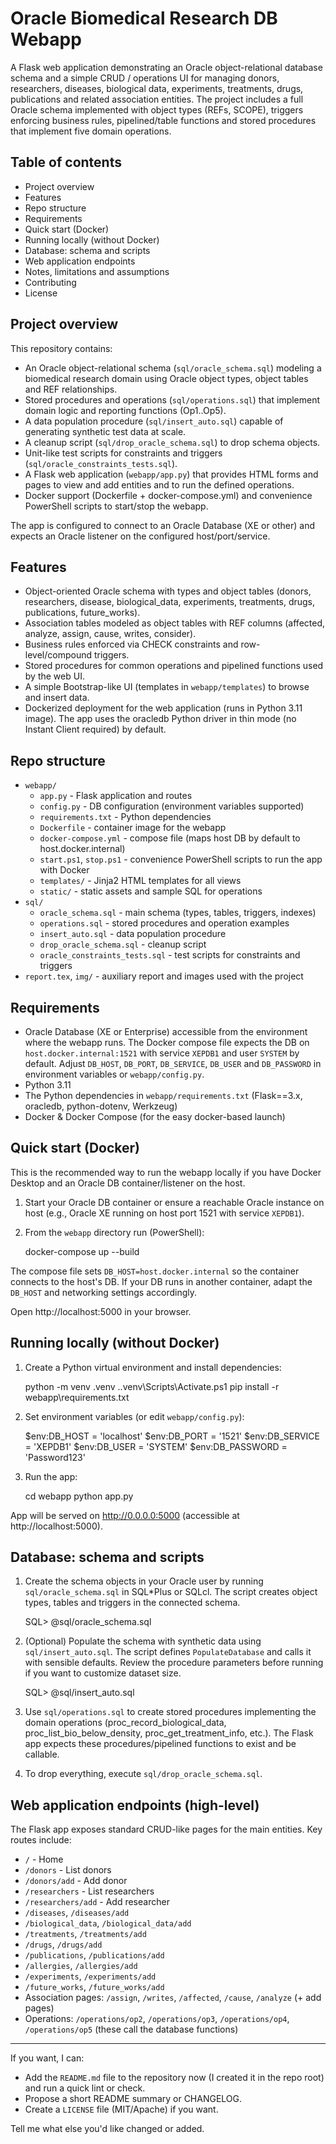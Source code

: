 # Oracle Biomedical Research DB Webapp

A Flask web application demonstrating an Oracle object-relational database schema and a simple CRUD / operations UI for managing donors, researchers, diseases, biological data, experiments, treatments, drugs, publications and related association entities. The project includes a full Oracle schema implemented with object types (REFs, SCOPE), triggers enforcing business rules, pipelined/table functions and stored procedures that implement five domain operations.

## Table of contents

- Project overview
- Features
- Repo structure
- Requirements
- Quick start (Docker)
- Running locally (without Docker)
- Database: schema and scripts
- Web application endpoints
- Notes, limitations and assumptions
- Contributing
- License

## Project overview

This repository contains:

- An Oracle object-relational schema (`sql/oracle_schema.sql`) modeling a biomedical research domain using Oracle object types, object tables and REF relationships.
- Stored procedures and operations (`sql/operations.sql`) that implement domain logic and reporting functions (Op1..Op5).
- A data population procedure (`sql/insert_auto.sql`) capable of generating synthetic test data at scale.
- A cleanup script (`sql/drop_oracle_schema.sql`) to drop schema objects.
- Unit-like test scripts for constraints and triggers (`sql/oracle_constraints_tests.sql`).
- A Flask web application (`webapp/app.py`) that provides HTML forms and pages to view and add entities and to run the defined operations.
- Docker support (Dockerfile + docker-compose.yml) and convenience PowerShell scripts to start/stop the webapp.

The app is configured to connect to an Oracle Database (XE or other) and expects an Oracle listener on the configured host/port/service.

## Features

- Object-oriented Oracle schema with types and object tables (donors, researchers, disease, biological_data, experiments, treatments, drugs, publications, future_works).
- Association tables modeled as object tables with REF columns (affected, analyze, assign, cause, writes, consider).
- Business rules enforced via CHECK constraints and row-level/compound triggers.
- Stored procedures for common operations and pipelined functions used by the web UI.
- A simple Bootstrap-like UI (templates in `webapp/templates`) to browse and insert data.
- Dockerized deployment for the web application (runs in Python 3.11 image). The app uses the oracledb Python driver in thin mode (no Instant Client required) by default.

## Repo structure

- `webapp/`
  - `app.py` - Flask application and routes
  - `config.py` - DB configuration (environment variables supported)
  - `requirements.txt` - Python dependencies
  - `Dockerfile` - container image for the webapp
  - `docker-compose.yml` - compose file (maps host DB by default to host.docker.internal)
  - `start.ps1`, `stop.ps1` - convenience PowerShell scripts to run the app with Docker
  - `templates/` - Jinja2 HTML templates for all views
  - `static/` - static assets and sample SQL for operations
- `sql/`
  - `oracle_schema.sql` - main schema (types, tables, triggers, indexes)
  - `operations.sql` - stored procedures and operation examples
  - `insert_auto.sql` - data population procedure
  - `drop_oracle_schema.sql` - cleanup script
  - `oracle_constraints_tests.sql` - test scripts for constraints and triggers
- `report.tex`, `img/` - auxiliary report and images used with the project

## Requirements

- Oracle Database (XE or Enterprise) accessible from the environment where the webapp runs. The Docker compose file expects the DB on `host.docker.internal:1521` with service `XEPDB1` and user `SYSTEM` by default. Adjust `DB_HOST`, `DB_PORT`, `DB_SERVICE`, `DB_USER` and `DB_PASSWORD` in environment variables or `webapp/config.py`.
- Python 3.11
- The Python dependencies in `webapp/requirements.txt` (Flask==3.x, oracledb, python-dotenv, Werkzeug)
- Docker & Docker Compose (for the easy docker-based launch)

## Quick start (Docker)

This is the recommended way to run the webapp locally if you have Docker Desktop and an Oracle DB container/listener on the host.

1. Start your Oracle DB container or ensure a reachable Oracle instance on host (e.g., Oracle XE running on host port 1521 with service `XEPDB1`).
2. From the `webapp` directory run (PowerShell):

   docker-compose up --build

The compose file sets `DB_HOST=host.docker.internal` so the container connects to the host's DB. If your DB runs in another container, adapt the `DB_HOST` and networking settings accordingly.

Open http://localhost:5000 in your browser.

## Running locally (without Docker)

1. Create a Python virtual environment and install dependencies:

   python -m venv .venv
   .\.venv\Scripts\Activate.ps1
   pip install -r webapp\requirements.txt

2. Set environment variables (or edit `webapp/config.py`):

   $env:DB_HOST = 'localhost'
   $env:DB_PORT = '1521'
   $env:DB_SERVICE = 'XEPDB1'
   $env:DB_USER = 'SYSTEM'
   $env:DB_PASSWORD = 'Password123'

3. Run the app:

   cd webapp
   python app.py

App will be served on http://0.0.0.0:5000 (accessible at http://localhost:5000).

## Database: schema and scripts

1. Create the schema objects in your Oracle user by running `sql/oracle_schema.sql` in SQL*Plus or SQLcl. The script creates object types, tables and triggers in the connected schema.

   SQL> @sql/oracle_schema.sql

2. (Optional) Populate the schema with synthetic data using `sql/insert_auto.sql`. The script defines `PopulateDatabase` and calls it with sensible defaults. Review the procedure parameters before running if you want to customize dataset size.

   SQL> @sql/insert_auto.sql

3. Use `sql/operations.sql` to create stored procedures implementing the domain operations (proc_record_biological_data, proc_list_bio_below_density, proc_get_treatment_info, etc.). The Flask app expects these procedures/pipelined functions to exist and be callable.

4. To drop everything, execute `sql/drop_oracle_schema.sql`.

## Web application endpoints (high-level)

The Flask app exposes standard CRUD-like pages for the main entities. Key routes include:

- `/` - Home
- `/donors` - List donors
- `/donors/add` - Add donor
- `/researchers` - List researchers
- `/researchers/add` - Add researcher
- `/diseases`, `/diseases/add`
- `/biological_data`, `/biological_data/add`
- `/treatments`, `/treatments/add`
- `/drugs`, `/drugs/add`
- `/publications`, `/publications/add`
- `/allergies`, `/allergies/add`
- `/experiments`, `/experiments/add`
- `/future_works`, `/future_works/add`
- Association pages: `/assign`, `/writes`, `/affected`, `/cause`, `/analyze` (+ add pages)
- Operations: `/operations/op2`, `/operations/op3`, `/operations/op4`, `/operations/op5` (these call the database functions)

---

If you want, I can:

- Add the `README.md` file to the repository now (I created it in the repo root) and run a quick lint or check.
- Propose a short README summary or CHANGELOG.
- Create a `LICENSE` file (MIT/Apache) if you want.

Tell me what else you'd like changed or added.
